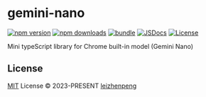 # gemini-nano

[![npm version][npm-version-src]][npm-version-href]
[![npm downloads][npm-downloads-src]][npm-downloads-href]
[![bundle][bundle-src]][bundle-href]
[![JSDocs][jsdocs-src]][jsdocs-href]
[![License][license-src]][license-href]

Mini typeScript library for Chrome built-in model (Gemini Nano)

## License

[MIT](./LICENSE) License © 2023-PRESENT [leizhenpeng](https://github.com/leizhenpeng)

<!-- Badges -->

[npm-version-src]: https://img.shields.io/npm/v/gemini-nano?style=flat&colorA=080f12&colorB=1fa669
[npm-version-href]: https://npmjs.com/package/gemini-nano
[npm-downloads-src]: https://img.shields.io/npm/dm/gemini-nano?style=flat&colorA=080f12&colorB=1fa669
[npm-downloads-href]: https://npmjs.com/package/gemini-nano
[bundle-src]: https://img.shields.io/bundlephobia/minzip/gemini-nano?style=flat&colorA=080f12&colorB=1fa669&label=minzip
[bundle-href]: https://bundlephobia.com/result?p=gemini-nano
[license-src]: https://img.shields.io/github/license/leizhenpeng/gemini-nano.svg?style=flat&colorA=080f12&colorB=1fa669
[license-href]: https://github.com/leizhenpeng/gemini-nano/blob/main/LICENSE
[jsdocs-src]: https://img.shields.io/badge/jsdocs-reference-080f12?style=flat&colorA=080f12&colorB=1fa669
[jsdocs-href]: https://www.jsdocs.io/package/gemini-nano
